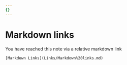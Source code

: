 ```yaml
---
{}
---
```

   
# Markdown links   
You have reached this note via a relative markdown link    
   
```
[Markdown Links](Links/Markdown%20links.md)
```

